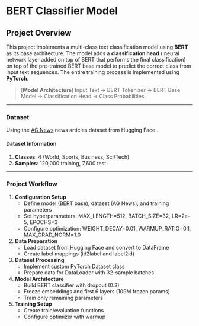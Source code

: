 # BERT Classifier Model 

## **Project Overview**
This project implements a multi-class text classification model using **BERT**  as its base architecture. The model adds a **classification head**  ( neural network layer added on top of BERT that performs the final classification) on top of the pre-trained BERT base model to predict the correct class from input text sequences. The entire training process is implemented using **PyTorch**.

> [**Model Architecture**]
> Input Text → BERT Tokenizer → BERT Base Model → Classification Head → Class Probabilities

---
### **Dataset**
Using the [AG News](https://huggingface.co/datasets/fancyzhx/ag_news) news articles  dataset from Hugging Face . 
#### **Dataset Information**
1. **Classes**: 4 (World, Sports, Business, Sci/Tech)
2. **Samples**: 120,000 training, 7,600 test

---
### **Project Workflow**

1. **Configuration Setup**
    - Define model (BERT base), dataset (AG News), and training parameters
    - Set hyperparameters: MAX_LENGTH=512, BATCH_SIZE=32, LR=2e-5, EPOCHS=3
    - Configure optimization: WEIGHT_DECAY=0.01, WARMUP_RATIO=0.1, MAX_GRAD_NORM=1.0
2. **Data Preparation**    
    - Load dataset from Hugging Face and convert to DataFrame
    - Create label mappings (id2label and label2id)
3. **Dataset Processing**
    - Implement custom PyTorch Dataset class
    - Prepare data for DataLoader with 32-sample batches
4. **Model Architecture**
    - Build BERT classifier with dropout (0.3)
    - Freeze embeddings and first 6 layers (109M frozen params)
    - Train only remaining parameters
5. **Training Setup**
    - Create train/evaluation functions
    - Configure optimizer with warmup
